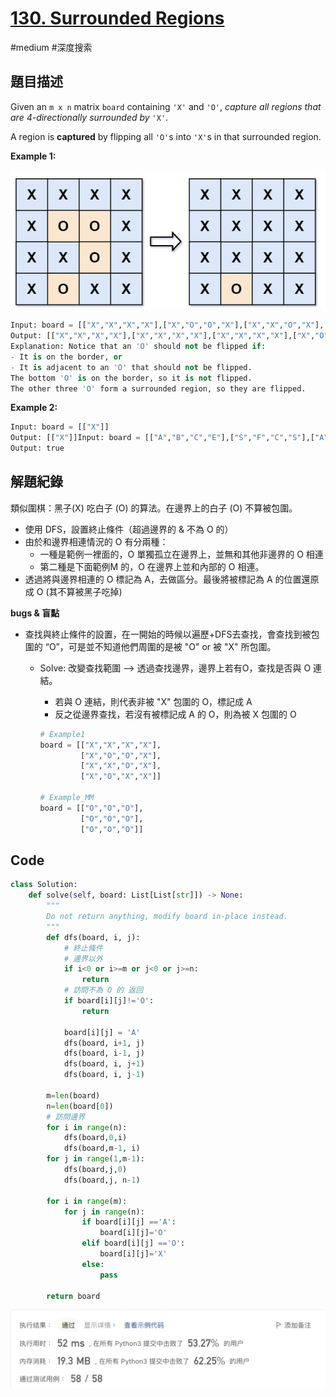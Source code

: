 # [130. Surrounded Regions](https://leetcode.cn/problems/surrounded-regions/)

#medium #深度搜索



## 題目描述

Given an `m x n` matrix `board` containing `'X'` and `'O'`, *capture all regions that are 4-directionally surrounded by* `'X'`.

A region is **captured** by flipping all `'O'`s into `'X'`s in that surrounded region.



**Example 1:**

![img_eg1](https://github.com/youngmihuang/leetcode-python/blob/main/img/130.surrounded_regions_ex1.png)

```python
Input: board = [["X","X","X","X"],["X","O","O","X"],["X","X","O","X"],["X","O","X","X"]]
Output: [["X","X","X","X"],["X","X","X","X"],["X","X","X","X"],["X","O","X","X"]]
Explanation: Notice that an 'O' should not be flipped if:
- It is on the border, or
- It is adjacent to an 'O' that should not be flipped.
The bottom 'O' is on the border, so it is not flipped.
The other three 'O' form a surrounded region, so they are flipped.


```

**Example 2:**

```python
Input: board = [["X"]]
Output: [["X"]]Input: board = [["A","B","C","E"],["S","F","C","S"],["A","D","E","E"]], word = "SEE"
Output: true

```



## 解題紀錄

類似圍棋：黑子(X) 吃白子 (O) 的算法。在邊界上的白子 (O) 不算被包圍。

* 使用 DFS，設置終止條件（超過邊界的 & 不為 O 的）
* 由於和邊界相連情況的 O 有分兩種：
  * 一種是範例一裡面的，O 單獨孤立在邊界上，並無和其他非邊界的 O 相連
  * 第二種是下面範例M 的，O 在邊界上並和內部的 O 相連。
* 透過將與邊界相連的 O 標記為 A，去做區分。最後將被標記為 A 的位置還原成 O (其不算被黑子吃掉)



**bugs & 盲點**

* 查找與終止條件的設置，在一開始的時候以遍歷+DFS去查找，會查找到被包圍的 “O”，可是並不知道他們周圍的是被 "O" or 被 "X" 所包圍。

  * Solve: 改變查找範圍 --> 透過查找邊界，邊界上若有O，查找是否與 O 連結。

    * 若與 O 連結，則代表非被 "X" 包圍的 O，標記成 A
    * 反之從邊界查找，若沒有被標記成 A 的 O，則為被 X 包圍的 O

    ```python
    # Example1 
    board = [["X","X","X","X"],
             ["X","O","O","X"],
             ["X","X","O","X"],
             ["X","O","X","X"]]
    
    # Example_MM
    board = [["O","O","O"],
             ["O","O","O"],
             ["O","O","O"]]
    ```

    

 


## Code

```python
class Solution:
    def solve(self, board: List[List[str]]) -> None:
        """
        Do not return anything, modify board in-place instead.
        """
        def dfs(board, i, j):
            # 終止條件
            # 邊界以外
            if i<0 or i>=m or j<0 or j>=n:
                return 
            # 訪問不為 O 的 返回 
            if board[i][j]!='O':
                return

            board[i][j] = 'A'
            dfs(board, i+1, j)
            dfs(board, i-1, j)
            dfs(board, i, j+1)
            dfs(board, i, j-1)
        
        m=len(board)
        n=len(board[0])
        # 訪問邊界
        for i in range(n):
            dfs(board,0,i)
            dfs(board,m-1, i)
        for j in range(1,m-1):
            dfs(board,j,0)
            dfs(board,j, n-1)
            
        for i in range(m):
            for j in range(n):
                if board[i][j] =='A':
                    board[i][j]='O'
                elif board[i][j] =='O':
                    board[i][j]='X'
                else:
                    pass
                    
        return board
```

![img_ac](https://github.com/youngmihuang/leetcode-python/blob/main/img/130.surrounded_regions_ac.png)
